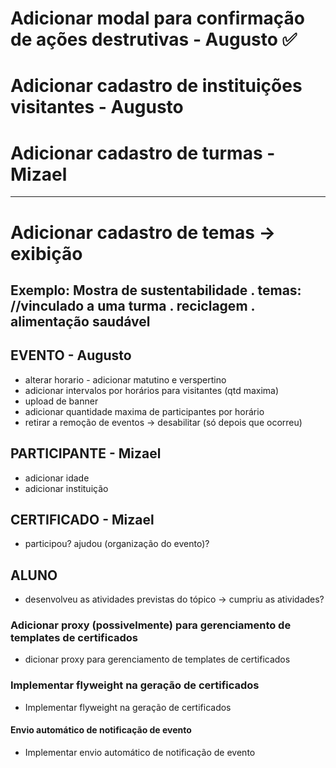 # Adicionar modal para confirmação de ações destrutivas - Augusto ✅

# Adicionar cadastro de instituições visitantes - Augusto

# Adicionar cadastro de turmas - Mizael

-----------------------------------------------------------------
# Adicionar cadastro de temas -> exibição
Exemplo: Mostra de sustentabilidade
. temas:                               //vinculado a uma turma
. reciclagem
. alimentação saudável
-----------------------------------------------------------------

## EVENTO - Augusto
- alterar horario - adicionar matutino e verspertino
- adicionar intervalos por horários para visitantes (qtd maxima)
- upload de banner
- adicionar quantidade maxima de participantes por horário
- retirar a remoção de eventos -> desabilitar (só depois que ocorreu)

## PARTICIPANTE - Mizael
- adicionar idade
- adicionar instituição

## CERTIFICADO - Mizael
- participou? ajudou (organização do evento)?

## ALUNO
- desenvolveu as atividades previstas do tópico -> cumpriu as atividades?

### Adicionar proxy (possivelmente) para gerenciamento de templates de certificados
- dicionar proxy para gerenciamento de templates de certificados

### Implementar flyweight na geração de certificados
- Implementar flyweight na geração de certificados

#### Envio automático de notificação de evento
- Implementar envio automático de notificação de evento